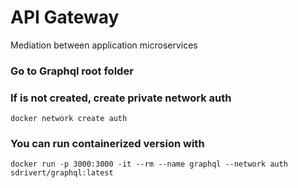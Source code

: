 # API Gateway

Mediation between application microservices

### Go to Graphql root folder

### If is not created, create private network auth

```
docker network create auth
```

### You can run containerized version with

```
docker run -p 3000:3000 -it --rm --name graphql --network auth sdrivert/graphql:latest
```

